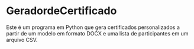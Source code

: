 # GeradordeCertificado
Este é um programa em Python que gera certificados personalizados a partir de um modelo em formato DOCX e uma lista de participantes em um arquivo CSV.
